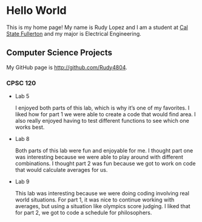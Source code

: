 # Hello World


This is my home page! My name is Rudy Lopez and I am a student at [Cal State Fullerton](http://www.fullerton.edu/) and my major is Electrical Engineering.


## Computer Science Projects


My GitHub page is http://github.com/Rudy4804.


### CPSC 120


* Lab 5

   I enjoyed both parts of this lab, which is why it’s one
   of my favorites. I liked how for part 1 we were able to
   create a code that would find area. I also really enjoyed
   having to test different functions to see which one works
   best. 
   


* Lab 8

   Both parts of this lab were fun and enjoyable for me. I
   thought part one was interesting because we were able to
   play around with different combinations. I thought part 2
   was fun because we got to work on code that would calculate
   averages for us. 


* Lab 9

   This lab was interesting because we were doing coding involving
   real world situations. For part 1, it was nice to continue working
   with averages, but using a situation like olympics score judging.
   I liked that for part 2, we got to code a schedule for philosophers.


